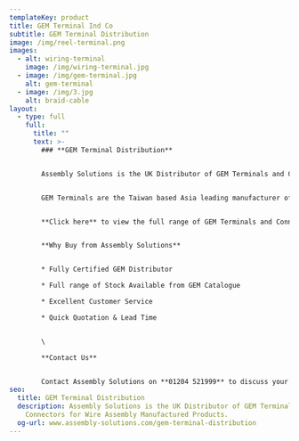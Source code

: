 ```yaml
---
templateKey: product
title: GEM Terminal Ind Co
subtitle: GEM Terminal Distribution
image: /img/reel-terminal.png
images:
  - alt: wiring-terminal
    image: /img/wiring-terminal.jpg
  - image: /img/gem-terminal.jpg
    alt: gem-terminal
  - image: /img/3.jpg
    alt: braid-cable
layout:
  - type: full
    full:
      title: ""
      text: >-
        ### **GEM Terminal Distribution**


        Assembly Solutions is the UK Distributor of GEM Terminals and Connectors.


        GEM Terminals are the Taiwan based Asia leading manufacturer of over 1,000 AC Terminals and Plug Inserts for Powercords. 


        **Click here** to view the full range of GEM Terminals and Connectors.


        **Why Buy from Assembly Solutions**


        * Fully Certified GEM Distributor

        * Full range of Stock Available from GEM Catalogue

        * Excellent Customer Service

        * Quick Quotation & Lead Time


        \

        **Contact Us**


        Contact Assembly Solutions on **01204 521999** to discuss your GEM Terminal requirements or email your needs to enquiry@assembly-solutions.com
seo:
  title: GEM Terminal Distribution
  description: Assembly Solutions is the UK Distributor of GEM Terminals and
    Connectors for Wire Assembly Manufactured Products.
  og-url: www.assembly-solutions.com/gem-terminal-distribution
---
```


